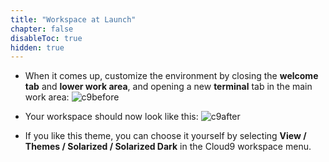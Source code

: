 ```yaml
---
title: "Workspace at Launch"
chapter: false
disableToc: true
hidden: true
---
```

<!--
This markdown file is used as part of another file using 'insert-md-from-file' shortcode
-->
- When it comes up, customize the environment by closing the **welcome tab**
and **lower work area**, and opening a new **terminal** tab in the main work area:
![c9before](/images/using_ec2_spot_instances_with_eks/prerequisites/c9before.png)

- Your workspace should now look like this:
![c9after](/images/using_ec2_spot_instances_with_eks/prerequisites/c9after.png)

- If you like this theme, you can choose it yourself by selecting **View / Themes / Solarized / Solarized Dark**
in the Cloud9 workspace menu.
